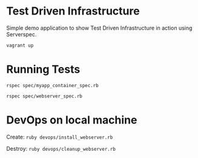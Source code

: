 Test Driven Infrastructure
=========================

Simple demo application to show Test Driven Infrastructure in action using Serverspec.

`vagrant up`

Running Tests
=============

`rspec spec/myapp_container_spec.rb`

`rspec spec/webserver_spec.rb`

DevOps on local machine
==================================

Create:
`ruby devops/install_webserver.rb`

Destroy:
`ruby devops/cleanup_webserver.rb`